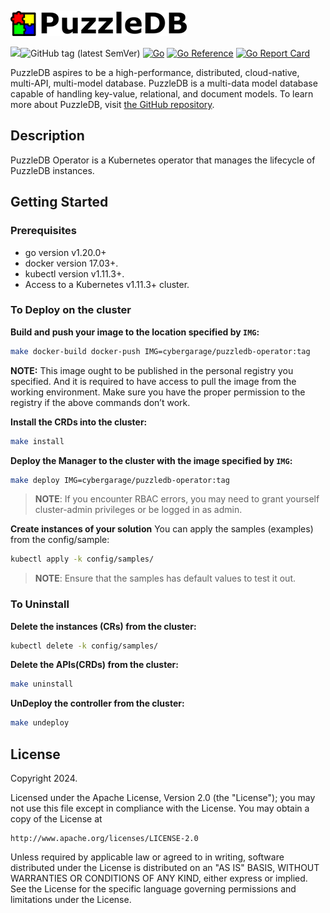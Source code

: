 ![doc/img/logo](doc/img/logo.png)


![](https://img.shields.io/badge/status-Work%20In%20Progress-8A2BE2)![GitHub tag (latest SemVer)](https://img.shields.io/github/v/tag/cybergarage/puzzledb-operator) [![Go](https://github.com/cybergarage/puzzledb-operator/actions/workflows/make.yml/badge.svg)](https://github.com/cybergarage/puzzledb-operator/actions/workflows/make.yml) [![Go Reference](https://pkg.go.dev/badge/github.com/cybergarage/puzzledb-operator.svg)](https://pkg.go.dev/github.com/cybergarage/puzzledb-operator) [![Go Report Card](https://img.shields.io/badge/go%20report-A%2B-brightgreen)](https://goreportcard.com/report/github.com/cybergarage/puzzledb-operator) 


PuzzleDB aspires to be a high-performance, distributed, cloud-native, multi-API, multi-model database. PuzzleDB is a multi-data model database capable of handling key-value, relational, and document models. To learn more about PuzzleDB, visit [the GitHub repository](https://github.com/cybergarage/puzzledb-go).

## Description

PuzzleDB Operator is a Kubernetes operator that manages the lifecycle of PuzzleDB instances. 

## Getting Started

### Prerequisites
- go version v1.20.0+
- docker version 17.03+.
- kubectl version v1.11.3+.
- Access to a Kubernetes v1.11.3+ cluster.

### To Deploy on the cluster
**Build and push your image to the location specified by `IMG`:**

```sh
make docker-build docker-push IMG=cybergarage/puzzledb-operator:tag
```

**NOTE:** This image ought to be published in the personal registry you specified. 
And it is required to have access to pull the image from the working environment. 
Make sure you have the proper permission to the registry if the above commands don’t work.

**Install the CRDs into the cluster:**

```sh
make install
```

**Deploy the Manager to the cluster with the image specified by `IMG`:**

```sh
make deploy IMG=cybergarage/puzzledb-operator:tag
```

> **NOTE**: If you encounter RBAC errors, you may need to grant yourself cluster-admin 
privileges or be logged in as admin.

**Create instances of your solution**
You can apply the samples (examples) from the config/sample:

```sh
kubectl apply -k config/samples/
```

>**NOTE**: Ensure that the samples has default values to test it out.

### To Uninstall
**Delete the instances (CRs) from the cluster:**

```sh
kubectl delete -k config/samples/
```

**Delete the APIs(CRDs) from the cluster:**

```sh
make uninstall
```

**UnDeploy the controller from the cluster:**

```sh
make undeploy
```

## License

Copyright 2024.

Licensed under the Apache License, Version 2.0 (the "License");
you may not use this file except in compliance with the License.
You may obtain a copy of the License at

    http://www.apache.org/licenses/LICENSE-2.0

Unless required by applicable law or agreed to in writing, software
distributed under the License is distributed on an "AS IS" BASIS,
WITHOUT WARRANTIES OR CONDITIONS OF ANY KIND, either express or implied.
See the License for the specific language governing permissions and
limitations under the License.

